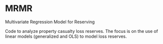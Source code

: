 MRMR
====

Multivariate Regression Model for Reserving

Code to analyze property casualty loss reserves. The focus is on the use of linear models (generalized and OLS) to model loss reserves.

